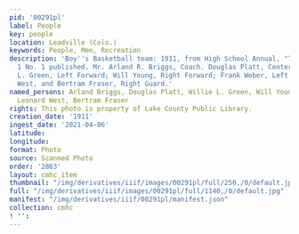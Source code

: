 ```yaml
---
pid: '00291pl'
label: People
key: people
location: Leadville (Colo.)
keywords: People, Men, Recreation
description: 'Boy''s Basketball team: 1911, from High School Annual, "The Miner" Volume
  1 No. 1 published. Mr. Arland R. Briggs, Coach. Douglas Platt, Center (Capt.); Willie
  L. Green, Left Forward; Will Young, Right Forward; Frank Weber, Left Guard; Leonard
  West, and Bertram Fraser, Right Guard.'
named_persons: Arland Briggs, Douglas Platt, Willie L. Green, Will Young, Frank Weber,
  Leonard West, Bertram Fraser
rights: This photo is property of Lake County Public Library.
creation_date: '1911'
ingest_date: '2021-04-06'
latitude: 
longitude: 
format: Photo
source: Scanned Photo
order: '2863'
layout: cmhc_item
thumbnail: "/img/derivatives/iiif/images/00291pl/full/250,/0/default.jpg"
full: "/img/derivatives/iiif/images/00291pl/full/1140,/0/default.jpg"
manifest: "/img/derivatives/iiif/00291pl/manifest.json"
collection: cmhc
! '': 
---
```

